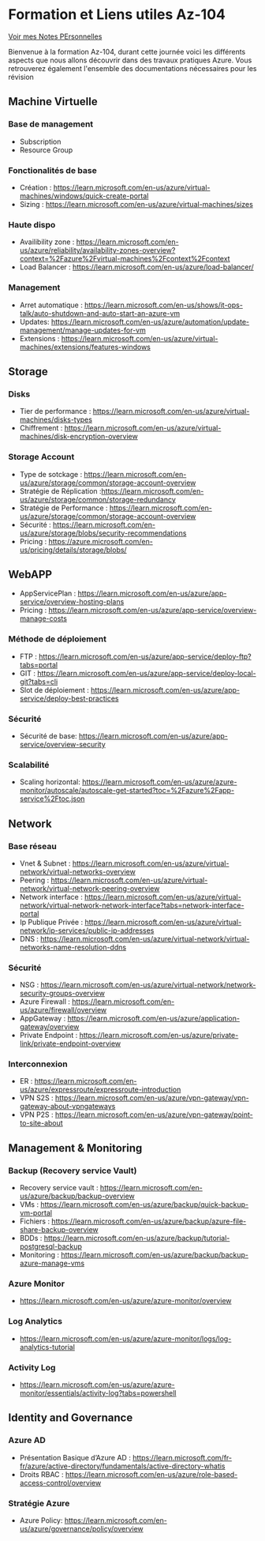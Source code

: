 # Formation et Liens utiles Az-104

[Voir mes Notes PErsonnelles](NotesPersonnelles.md)

Bienvenue à la formation Az-104, durant cette journée voici les différents aspects que nous allons découvrir dans des travaux pratiques Azure.
Vous retrouverez également l'ensemble des documentations nécessaires pour les révision

##	Machine Virtuelle
### Base de management
- Subscription
- Resource Group
### Fonctionalités de base
- Création : https://learn.microsoft.com/en-us/azure/virtual-machines/windows/quick-create-portal
-	Sizing : https://learn.microsoft.com/en-us/azure/virtual-machines/sizes
###	Haute dispo 
- Availibility zone : https://learn.microsoft.com/en-us/azure/reliability/availability-zones-overview?context=%2Fazure%2Fvirtual-machines%2Fcontext%2Fcontext
- Load Balancer : https://learn.microsoft.com/en-us/azure/load-balancer/
### Management
- Arret automatique : https://learn.microsoft.com/en-us/shows/it-ops-talk/auto-shutdown-and-auto-start-an-azure-vm
- Updates: https://learn.microsoft.com/en-us/azure/automation/update-management/manage-updates-for-vm
- Extensions : https://learn.microsoft.com/en-us/azure/virtual-machines/extensions/features-windows

## Storage
### Disks
- Tier de performance : https://learn.microsoft.com/en-us/azure/virtual-machines/disks-types
- Chiffrement : https://learn.microsoft.com/en-us/azure/virtual-machines/disk-encryption-overview
### Storage Account
-	Type de sotckage : https://learn.microsoft.com/en-us/azure/storage/common/storage-account-overview
-	Stratégie de Réplication :https://learn.microsoft.com/en-us/azure/storage/common/storage-redundancy
-	Stratégie de Performance : https://learn.microsoft.com/en-us/azure/storage/common/storage-account-overview
-	Sécurité : https://learn.microsoft.com/en-us/azure/storage/blobs/security-recommendations
-	Pricing : https://azure.microsoft.com/en-us/pricing/details/storage/blobs/

## WebAPP
- AppServicePlan : https://learn.microsoft.com/en-us/azure/app-service/overview-hosting-plans
- Pricing : https://learn.microsoft.com/en-us/azure/app-service/overview-manage-costs 
###	Méthode de déploiement
- FTP : https://learn.microsoft.com/en-us/azure/app-service/deploy-ftp?tabs=portal
- GIT : https://learn.microsoft.com/en-us/azure/app-service/deploy-local-git?tabs=cli
-	Slot de déploiement : https://learn.microsoft.com/en-us/azure/app-service/deploy-best-practices
### Sécurité
-	Sécurité de base: https://learn.microsoft.com/en-us/azure/app-service/overview-security
### Scalabilité
- Scaling horizontal: https://learn.microsoft.com/en-us/azure/azure-monitor/autoscale/autoscale-get-started?toc=%2Fazure%2Fapp-service%2Ftoc.json

## Network
### Base réseau
- Vnet & Subnet : https://learn.microsoft.com/en-us/azure/virtual-network/virtual-networks-overview
- Peering : https://learn.microsoft.com/en-us/azure/virtual-network/virtual-network-peering-overview
- Network interface : https://learn.microsoft.com/en-us/azure/virtual-network/virtual-network-network-interface?tabs=network-interface-portal
- Ip Publique Privée : https://learn.microsoft.com/en-us/azure/virtual-network/ip-services/public-ip-addresses
- DNS : https://learn.microsoft.com/en-us/azure/virtual-network/virtual-networks-name-resolution-ddns
### Sécurité
- NSG : https://learn.microsoft.com/en-us/azure/virtual-network/network-security-groups-overview 
- Azure Firewall : https://learn.microsoft.com/en-us/azure/firewall/overview
- AppGateway : https://learn.microsoft.com/en-us/azure/application-gateway/overview
- Private Endpoint : https://learn.microsoft.com/en-us/azure/private-link/private-endpoint-overview
### Interconnexion
- ER : https://learn.microsoft.com/en-us/azure/expressroute/expressroute-introduction
- VPN S2S : https://learn.microsoft.com/en-us/azure/vpn-gateway/vpn-gateway-about-vpngateways
- VPN P2S : https://learn.microsoft.com/en-us/azure/vpn-gateway/point-to-site-about

## Management & Monitoring
###	Backup (Recovery service Vault)
- Recovery service vault : https://learn.microsoft.com/en-us/azure/backup/backup-overview
-	VMs : https://learn.microsoft.com/en-us/azure/backup/quick-backup-vm-portal
-	Fichiers : https://learn.microsoft.com/en-us/azure/backup/azure-file-share-backup-overview
-	BDDs : https://learn.microsoft.com/en-us/azure/backup/tutorial-postgresql-backup
-	Monitoring : https://learn.microsoft.com/en-us/azure/backup/backup-azure-manage-vms
###	Azure Monitor
- https://learn.microsoft.com/en-us/azure/azure-monitor/overview
###	Log Analytics
- https://learn.microsoft.com/en-us/azure/azure-monitor/logs/log-analytics-tutorial
###	Activity Log
- https://learn.microsoft.com/en-us/azure/azure-monitor/essentials/activity-log?tabs=powershell
## Identity and Governance
### Azure AD
-	Présentation Basique d’Azure AD : https://learn.microsoft.com/fr-fr/azure/active-directory/fundamentals/active-directory-whatis
-	Droits RBAC : https://learn.microsoft.com/en-us/azure/role-based-access-control/overview
### Stratégie Azure
-	Azure Policy: https://learn.microsoft.com/en-us/azure/governance/policy/overview
